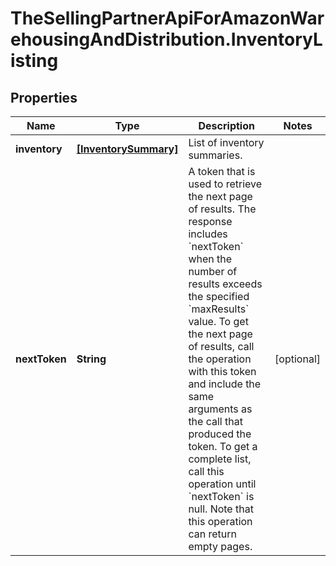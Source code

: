 # TheSellingPartnerApiForAmazonWarehousingAndDistribution.InventoryListing

## Properties

Name | Type | Description | Notes
------------ | ------------- | ------------- | -------------
**inventory** | [**[InventorySummary]**](InventorySummary.md) | List of inventory summaries. | 
**nextToken** | **String** | A token that is used to retrieve the next page of results. The response includes &#x60;nextToken&#x60; when the number of results exceeds the specified &#x60;maxResults&#x60; value. To get the next page of results, call the operation with this token and include the same arguments as the call that produced the token. To get a complete list, call this operation until &#x60;nextToken&#x60; is null. Note that this operation can return empty pages. | [optional] 


